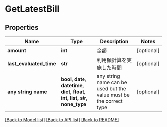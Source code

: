 # GetLatestBill


## Properties
Name | Type | Description | Notes
------------ | ------------- | ------------- | -------------
**amount** | **int** | 金額 | [optional] 
**last_evaluated_time** | **str** | 利用額計算を実施した時間 | [optional] 
**any string name** | **bool, date, datetime, dict, float, int, list, str, none_type** | any string name can be used but the value must be the correct type | [optional]

[[Back to Model list]](../README.md#documentation-for-models) [[Back to API list]](../README.md#documentation-for-api-endpoints) [[Back to README]](../README.md)


